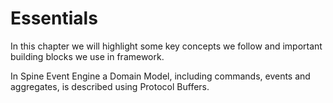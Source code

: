 # Essentials

In this chapter we will highlight some key concepts we follow and important building blocks we use in framework.


In Spine Event Engine a Domain Model, including commands, events and aggregates, is described using Protocol Buffers.



